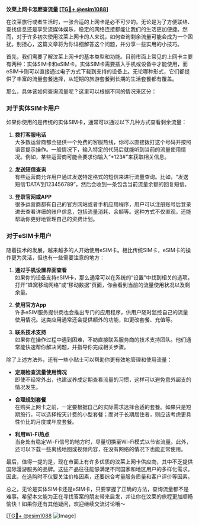**汶莱上网卡怎麽查流量 [[TG💪+ @esim1088](https://t.me/s/esim1088)]**

在汶莱旅行或者生活时，一张合适的上网卡是必不可少的。无论是为了方便联络、查找信息还是享受流媒体娱乐，稳定的网络连接都能让我们的生活更加便捷。然而，对于许多初次使用汶莱上网卡的人来说，如何查询剩余流量可能会成为一个困扰。别担心，这篇文章将为你详细解答这个问题，并分享一些实用的小技巧。

首先，我们需要了解汶莱上网卡的基本类型和功能。目前市面上常见的上网卡主要有两种：实体SIM卡和eSIM卡。实体SIM卡需要插入手机或设备中才能使用，而eSIM卡则可以直接通过电子方式下载到支持的设备上。无论哪种形式，它们都提供了丰富的流量套餐选择，从短期的旅游套餐到长期的生活套餐都有覆盖。

那么，具体该如何查询流量呢？这里可以根据不同的情况来区分：

### 对于实体SIM卡用户

如果你使用的是传统的实体SIM卡，通常可以通过以下几种方式查看剩余流量：

1. **拨打客服电话**  
   大多数运营商都会提供一个免费的客服热线，你可以直接拨打这个号码并按照语音提示操作。一般情况下，输入特定的代码后就能听到当前的流量使用情况。例如，某些运营商可能会要求你输入“*123#”来获取相关信息。

2. **发送短信查询**  
   有些运营商允许用户通过发送特定格式的短信来进行流量查询。比如，“发送短信‘DATA’到123456789”，然后会收到一条包含当前流量余额的回复短信。

3. **登录官网或APP**  
   很多运营商都有自己的官方网站或者手机应用程序，用户可以注册账号后登录进去查看详细的账户信息，包括流量消耗、余额等。这种方式不仅直观，还能帮助你更好地管理自己的资费计划。

### 对于eSIM卡用户

随着技术的发展，越来越多的人开始使用eSIM卡。相比传统SIM卡，eSIM卡的操作更为灵活，但也有一些需要注意的地方：

1. **通过手机设置界面查看**  
   如果你的设备支持eSIM卡，那么通常可以在系统的“设置”中找到相关的选项。打开“蜂窝移动网络”或“移动数据”页面，你会看到当前的流量使用状况以及剩余量。

2. **使用官方App**  
   许多eSIM服务提供商也会推出专门的应用程序，供用户随时监控自己的流量使用情况。这类应用通常还会提供额外的功能，如更改套餐、充值等。

3. **联系技术支持**  
   如果你在操作过程中遇到困难，不妨直接联系服务商的技术支持团队。他们通常能快速帮你解决问题，并指导你完成相关步骤。

除了上述方法外，还有一些小贴士可以帮助你更有效地管理和使用流量：

- **定期检查流量使用情况**  
  即使不经常外出，也建议养成定期查看流量的习惯，这样可以避免意外超支的情况发生。

- **合理规划套餐**  
  在购买上网卡之前，一定要根据自己的实际需求选择合适的套餐。如果只是短期旅行，可以选择按天计费的小型套餐；而对于长期居住者，则应该考虑更具性价比的月度或年度套餐。

- **利用Wi-Fi热点**  
  当身处有稳定Wi-Fi信号的地方时，尽量切换至Wi-Fi模式以节省流量。此外，还可以下载一些离线地图或视频内容，在没有网络的情况下也能正常使用。

最后，值得一提的是，现在市面上有许多优质的汶莱上网卡供应商，其中不乏提供国际漫游服务的品牌。这些产品往往能够满足不同国家和地区用户的多样化需求。因此，在选购时不仅要关注价格因素，还要综合考量服务质量和客户评价等因素。

总之，无论是实体SIM卡还是eSIM卡，只要掌握了正确的方法，查询流量都不是难事。希望本文能为正在寻找答案的朋友带来启发，并让你在汶莱的旅程更加顺畅愉快！如果你还有其他疑问，欢迎继续交流讨论哦～ 

[[TG💪+ @esim1088](https://t.me/s/esim1088) ![Image](https://i.postimg.cc/4NQfJmqS/Snipaste-2025-05-13-00-14-12.png)]